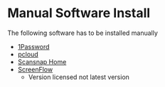 # Manual Software Install

The following software has to be installed manually
* [1Password](https://1password.com/)
* [pcloud](https://www.pcloud.com/eu)
* [Scansnap Home](https://www.fujitsu.com/global/products/computing/peripheral/scanners/soho/sshome/)
* [ScreenFlow](http://www.telestream.net/screenflow/overview.htm) 
  * Version licensed not latest version

